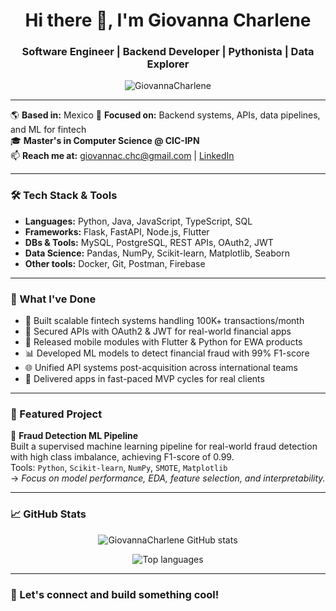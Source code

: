 <h1 align="center">Hi there 👋, I'm Giovanna Charlene</h1>
<h3 align="center">Software Engineer | Backend Developer | Pythonista | Data Explorer</h3>

<p align="center">
  <img src="https://komarev.com/ghpvc/?username=GiovannaCharlene&label=Profile%20views&color=0e75b6&style=flat" alt="GiovannaCharlene" />
</p>

---

🌎 **Based in:** Mexico
🧠 **Focused on:** Backend systems, APIs, data pipelines, and ML for fintech  
🎓 **Master's in Computer Science @ CIC-IPN**  
📫 **Reach me at:** giovannac.chc@gmail.com | [LinkedIn](https://www.linkedin.com/in/giovanna-charlene-c-5395ab19a/)

---

### 🛠️ Tech Stack & Tools

- **Languages:** Python, Java, JavaScript, TypeScript, SQL  
- **Frameworks:** Flask, FastAPI, Node.js, Flutter  
- **DBs & Tools:** MySQL, PostgreSQL, REST APIs, OAuth2, JWT  
- **Data Science:** Pandas, NumPy, Scikit-learn, Matplotlib, Seaborn  
- **Other tools:** Docker, Git, Postman, Firebase

---

### 💼 What I've Done

- 🔧 Built scalable fintech systems handling 100K+ transactions/month  
- 🔐 Secured APIs with OAuth2 & JWT for real-world financial apps  
- 📱 Released mobile modules with Flutter & Python for EWA products  
- 📊 Developed ML models to detect financial fraud with 99% F1-score  
- 🌐 Unified API systems post-acquisition across international teams  
- 🚀 Delivered apps in fast-paced MVP cycles for real clients

---

### 📌 Featured Project

🧠 **Fraud Detection ML Pipeline**  
Built a supervised machine learning pipeline for real-world fraud detection with high class imbalance, achieving F1-score of 0.99.  
Tools: `Python`, `Scikit-learn`, `NumPy`, `SMOTE`, `Matplotlib`  
→ *Focus on model performance, EDA, feature selection, and interpretability.*

---

### 📈 GitHub Stats

<p align="center">
  <img src="https://github-readme-stats.vercel.app/api?username=GiovannaCharlene&show_icons=true&theme=tokyonight" alt="GiovannaCharlene GitHub stats" />
</p>

<p align="center">
  <img src="https://github-readme-stats.vercel.app/api/top-langs/?username=GiovannaCharlene&layout=compact&theme=tokyonight" alt="Top languages" />
</p>

---

### 🚀 Let's connect and build something cool!
